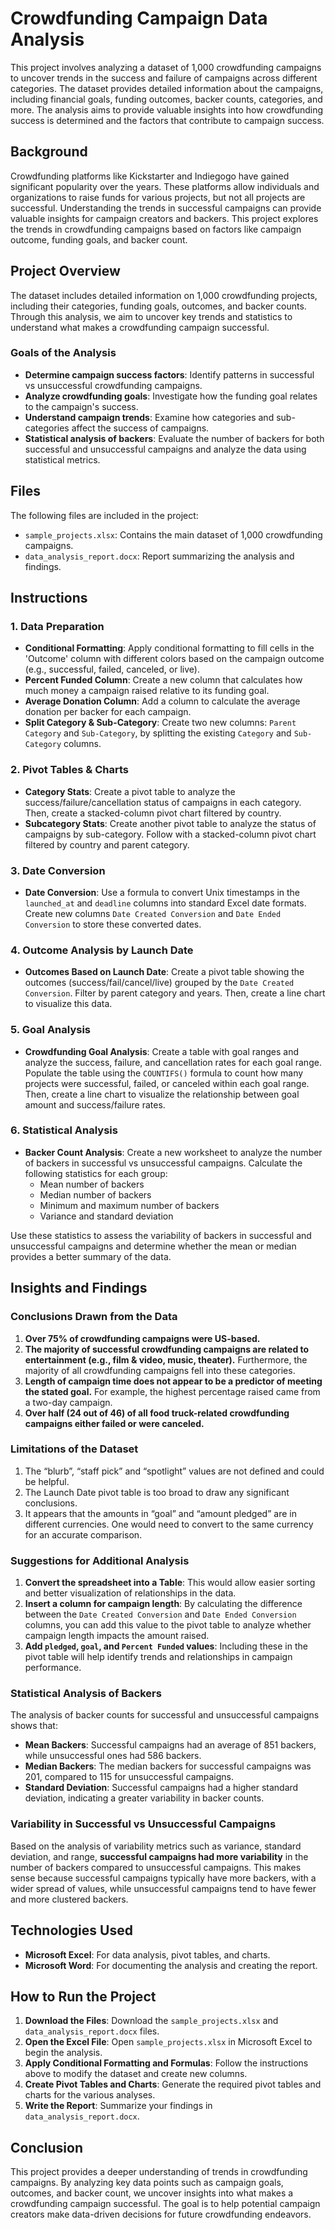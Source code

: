 # Crowdfunding Campaign Data Analysis

This project involves analyzing a dataset of 1,000 crowdfunding campaigns to uncover trends in the success and failure of campaigns across different categories. The dataset provides detailed information about the campaigns, including financial goals, funding outcomes, backer counts, categories, and more. The analysis aims to provide valuable insights into how crowdfunding success is determined and the factors that contribute to campaign success.

## Background

Crowdfunding platforms like Kickstarter and Indiegogo have gained significant popularity over the years. These platforms allow individuals and organizations to raise funds for various projects, but not all projects are successful. Understanding the trends in successful campaigns can provide valuable insights for campaign creators and backers. This project explores the trends in crowdfunding campaigns based on factors like campaign outcome, funding goals, and backer count.

## Project Overview

The dataset includes detailed information on 1,000 crowdfunding projects, including their categories, funding goals, outcomes, and backer counts. Through this analysis, we aim to uncover key trends and statistics to understand what makes a crowdfunding campaign successful.

### Goals of the Analysis

- **Determine campaign success factors**: Identify patterns in successful vs unsuccessful crowdfunding campaigns.
- **Analyze crowdfunding goals**: Investigate how the funding goal relates to the campaign's success.
- **Understand campaign trends**: Examine how categories and sub-categories affect the success of campaigns.
- **Statistical analysis of backers**: Evaluate the number of backers for both successful and unsuccessful campaigns and analyze the data using statistical metrics.

## Files

The following files are included in the project:

- `sample_projects.xlsx`: Contains the main dataset of 1,000 crowdfunding campaigns.
- `data_analysis_report.docx`: Report summarizing the analysis and findings.
  
## Instructions

### 1. Data Preparation

- **Conditional Formatting**: Apply conditional formatting to fill cells in the 'Outcome' column with different colors based on the campaign outcome (e.g., successful, failed, canceled, or live).
- **Percent Funded Column**: Create a new column that calculates how much money a campaign raised relative to its funding goal.
- **Average Donation Column**: Add a column to calculate the average donation per backer for each campaign.
- **Split Category & Sub-Category**: Create two new columns: `Parent Category` and `Sub-Category`, by splitting the existing `Category` and `Sub-Category` columns.

### 2. Pivot Tables & Charts

- **Category Stats**: Create a pivot table to analyze the success/failure/cancellation status of campaigns in each category. Then, create a stacked-column pivot chart filtered by country.
- **Subcategory Stats**: Create another pivot table to analyze the status of campaigns by sub-category. Follow with a stacked-column pivot chart filtered by country and parent category.
  
### 3. Date Conversion

- **Date Conversion**: Use a formula to convert Unix timestamps in the `launched_at` and `deadline` columns into standard Excel date formats. Create new columns `Date Created Conversion` and `Date Ended Conversion` to store these converted dates.

### 4. Outcome Analysis by Launch Date

- **Outcomes Based on Launch Date**: Create a pivot table showing the outcomes (success/fail/cancel/live) grouped by the `Date Created Conversion`. Filter by parent category and years. Then, create a line chart to visualize this data.

### 5. Goal Analysis

- **Crowdfunding Goal Analysis**: Create a table with goal ranges and analyze the success, failure, and cancellation rates for each goal range. Populate the table using the `COUNTIFS()` formula to count how many projects were successful, failed, or canceled within each goal range. Then, create a line chart to visualize the relationship between goal amount and success/failure rates.

### 6. Statistical Analysis

- **Backer Count Analysis**: Create a new worksheet to analyze the number of backers in successful vs unsuccessful campaigns. Calculate the following statistics for each group:
  - Mean number of backers
  - Median number of backers
  - Minimum and maximum number of backers
  - Variance and standard deviation
  
Use these statistics to assess the variability of backers in successful and unsuccessful campaigns and determine whether the mean or median provides a better summary of the data.

## Insights and Findings

### Conclusions Drawn from the Data

1. **Over 75% of crowdfunding campaigns were US-based.**
2. **The majority of successful crowdfunding campaigns are related to entertainment (e.g., film & video, music, theater).** Furthermore, the majority of all crowdfunding campaigns fell into these categories.
3. **Length of campaign time does not appear to be a predictor of meeting the stated goal.** For example, the highest percentage raised came from a two-day campaign.
4. **Over half (24 out of 46) of all food truck-related crowdfunding campaigns either failed or were canceled.**

### Limitations of the Dataset

1. The “blurb”, “staff pick” and “spotlight” values are not defined and could be helpful.
2. The Launch Date pivot table is too broad to draw any significant conclusions.
3. It appears that the amounts in “goal” and “amount pledged” are in different currencies. One would need to convert to the same currency for an accurate comparison.

### Suggestions for Additional Analysis

1. **Convert the spreadsheet into a Table**: This would allow easier sorting and better visualization of relationships in the data.
2. **Insert a column for campaign length**: By calculating the difference between the `Date Created Conversion` and `Date Ended Conversion` columns, you can add this value to the pivot table to analyze whether campaign length impacts the amount raised.
3. **Add `pledged`, `goal`, and `Percent Funded` values**: Including these in the pivot table will help identify trends and relationships in campaign performance.

### Statistical Analysis of Backers

The analysis of backer counts for successful and unsuccessful campaigns shows that:

- **Mean Backers**: Successful campaigns had an average of 851 backers, while unsuccessful ones had 586 backers.
- **Median Backers**: The median backers for successful campaigns was 201, compared to 115 for unsuccessful campaigns.
- **Standard Deviation**: Successful campaigns had a higher standard deviation, indicating a greater variability in backer counts.

### Variability in Successful vs Unsuccessful Campaigns

Based on the analysis of variability metrics such as variance, standard deviation, and range, **successful campaigns had more variability** in the number of backers compared to unsuccessful campaigns. This makes sense because successful campaigns typically have more backers, with a wider spread of values, while unsuccessful campaigns tend to have fewer and more clustered backers.

## Technologies Used

- **Microsoft Excel**: For data analysis, pivot tables, and charts.
- **Microsoft Word**: For documenting the analysis and creating the report.

## How to Run the Project

1. **Download the Files**: Download the `sample_projects.xlsx` and `data_analysis_report.docx` files.
2. **Open the Excel File**: Open `sample_projects.xlsx` in Microsoft Excel to begin the analysis.
3. **Apply Conditional Formatting and Formulas**: Follow the instructions above to modify the dataset and create new columns.
4. **Create Pivot Tables and Charts**: Generate the required pivot tables and charts for the various analyses.
5. **Write the Report**: Summarize your findings in `data_analysis_report.docx`.

## Conclusion

This project provides a deeper understanding of trends in crowdfunding campaigns. By analyzing key data points such as campaign goals, outcomes, and backer count, we uncover insights into what makes a crowdfunding campaign successful. The goal is to help potential campaign creators make data-driven decisions for future crowdfunding endeavors.

